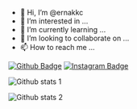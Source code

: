 - 👋 Hi, I’m @ernakkc
- 👀 I’m interested in ...
- 🌱 I’m currently learning ...
- 💞️ I’m looking to collaborate on ...
- 📫 How to reach me ...





[![Github Badge](https://img.shields.io/badge/-Github-000?style=quare&labelColor=000&logo=Github&logoColor=white&link=link)](https://github.com/ernakkc) 
[![Instagram Badge](https://img.shields.io/badge/-Instagram-C13584?style=flat-quare&labelColor=C13584&logo=instagram&logoColor=white&link=link)](https://www.instagram.com/ern.akkc) 


![Github stats 1](https://github-readme-stats.vercel.app/api?username=ernakkc&show_icons=true&theme=gradient) 

![Github stats 2](https://github-readme-stats.vercel.app/api?username=ernakkc&show_icons=true&theme=radical)

